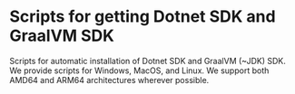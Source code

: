 # Scripts for getting Dotnet SDK and GraalVM SDK
Scripts for automatic installation of Dotnet SDK and GraalVM (~JDK) SDK. We provide scripts for Windows, MacOS, and Linux. We support both AMD64 and ARM64 architectures wherever possible.

